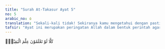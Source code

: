 ```yaml
---
title: "Surah At-Takasur Ayat 5"
no: 5
arabic_no: ٥
translation: "Sekali-kali tidak! Sekiranya kamu mengetahui dengan pasti,"
tafsir: "Ayat ini merupakan peringatan Allah dalam bentuk perintah agar waspada terhadap tingkah laku yang buruk itu. Keinginan untuk berlebih-lebihan dapat menyibukkan seseorang untuk mengerjakan pekerjaan yang tidak bermanfaat. Pendirian yang dianggapnya benar itu sebenarnya adalah salah. Itu hanya sangkaan belaka yang pasti berubah, karena tidak sesuai dengan kenyataan. Yang harus menjadi pendirian adalah yang sesuai dengan kenyataan yang dapat disaksikan oleh mata, oleh perasaan atau berdasarkan dalil sahih."
---
```

كَلَّا لَوْ تَعْلَمُوْنَ عِلْمَ الْيَقِيْنِۗ